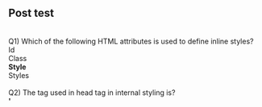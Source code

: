 ## Post test
<br>
Q1) Which of the following HTML attributes is used to define inline styles?
<br>Id
<br>Class
<br><b>Style</b>
<br>Styles
<br>
<br>
Q2) The tag used in head tag in internal styling is?
<br><b>'<style>'</b>
<br>'\<src>'
<br>'\<img>'
<br>'<href>'
<br>
<br>
Q3) Where in an HTML document is the correct place to refer to an external style sheet?
<br>In <body> section
<br><b>In <head> section</b>
<br>At the end of the document
<br>None of the above
<br>


